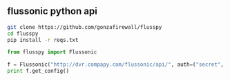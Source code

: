 flussonic python api
--------------------

```bash
git clone https://github.com/gonzafirewall/flusspy
cd flusspy
pip install -r reqs.txt
`````

```python
from flusspy import Flussonic

f = Flussonic("http://dvr.compapy.com/flussonic/api/", auth=("secret", "ultr4s3cr3t"))
print f.get_config()
`````
